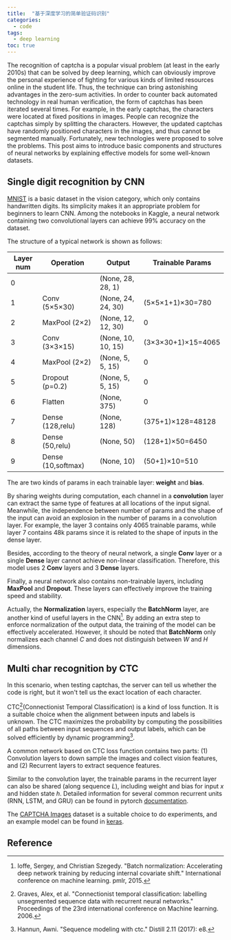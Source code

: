 ```yaml
---
title:  "基于深度学习的简单验证码识别"
categories:
  - code
tags:
  - deep learning
toc: true
---
```


The recognition of captcha is a popular visual problem (at least in the early 2010s) that can be solved by deep learning, which can obviously improve the personal experience of fighting for various kinds of limited resources online in the student life. Thus, the technique can bring astonishing advantages in the zero-sum activities.
In order to counter back automated technology in real human verification, the form of captchas has been iterated several times. For example, in the early captchas, the characters were located at fixed positions in images. People can recognize the captchas simply by splitting the characters. However, the updated captchas have randomly positioned characters in the images, and thus cannot be segmented manually. Fortunately, new technologies were proposed to solve the problems.
This post aims to introduce basic components and structures of neural networks by explaining effective models for some well-known datasets.

## Single digit recognition by CNN

[MNIST](https://www.kaggle.com/hojjatk/mnist-dataset) is a basic dataset in the vision category, which only contains handwritten digits.
Its simplicity makes it an appropriate problem for beginners to learn CNN.
Among the notebooks in Kaggle, a neural network containing two convolutional layers can achieve 99% accuracy on the dataset.

The structure of a typical network is shown as follows:

| Layer num | Operation          | Output             | Trainable Params   |
| --------- | ------------------ | ------------------ | ------------------ |
| 0         |                    | (None, 28, 28, 1)  |                    |
| 1         | Conv (5×5×30)      | (None, 24, 24, 30) | (5×5×1+1)×30=780   |
| 2         | MaxPool  (2×2)     | (None, 12, 12, 30) | 0                  |
| 3         | Conv (3×3×15)      | (None, 10, 10, 15) | (3×3×30+1)×15=4065 |
| 4         | MaxPool  (2×2)     | (None, 5, 5, 15)   | 0                  |
| 5         | Dropout (p=0.2)    | (None, 5, 5, 15)   | 0                  |
| 6         | Flatten            | (None, 375)        | 0                  |
| 7         | Dense (128,relu)   | (None, 128)        | (375+1)×128=48128  |
| 8         | Dense (50,relu)    | (None, 50)         | (128+1)×50=6450    |
| 9         | Dense (10,softmax) | (None, 10)         | (50+1)×10=510      |

The are two kinds of params in each trainable layer: **weight** and **bias**.

By sharing weights during computation, each channel in a **convolution** layer can extract the same type of features at all locations of the input signal.
Meanwhile, the independence between number of params and the shape of the input can avoid an explosion in the number of params in a convolution layer. 
For example, the layer 3 contains only 4065 trainable params, while layer 7 contains 48k params since it is related to the shape of inputs in the dense layer. 

Besides, according to the theory of neural network, a single **Conv** layer or a single **Dense** layer cannot achieve non-linear classification. Therefore, this model uses 2 **Conv** layers and 3 **Dense** layers.

Finally, a neural network also contains non-trainable layers, including **MaxPool** and **Dropout**. These layers can effectively improve the training speed and stability.

Actually, the **Normalization** layers, especially the **BatchNorm** layer, are another kind of useful layers in the CNN[^Ioffe2015]. By adding an extra step to enforce normalization of the output data, the training of the model can be effectively accelerated. However, it should be noted that **BatchNorm** only normalizes each channel *C* and does not distinguish between *W* and *H* dimensions.

## Multi char recognition by CTC

In this scenario, when testing captchas, the server can tell us whether the code is right, but it won't tell us the exact location of each character.

CTC[^Graves2006](Connectionist Temporal Classification) is a kind of loss function. It is a suitable choice when the alignment between inputs and labels is unknown. The CTC maximizes the probability by computing the possibilities of all paths between input sequences and output labels, which can be solved efficiently by dynamic programming[^Hannun2017].

A common network based on CTC loss function contains two parts: 
(1) Convolution layers to down sample the images and collect vision features, 
and (2) Recurrent layers to extract sequence features.

Similar to the convolution layer, the trainable params in the recurrent layer can also be shared (along sequence *L*), including weight and bias for input *x* and hidden state *h*. Detailed information for several common recurrent units (RNN, LSTM, and GRU) can be found in pytorch [documentation](https://pytorch.org/docs/1.13/nn.html#recurrent-layers).

The [CAPTCHA Images](https://www.kaggle.com/datasets/fournierp/captcha-version-2-images) dataset is a suitable choice to do experiments, and an example model can be found in [keras](https://keras.io/examples/vision/captcha_ocr).

## Reference

[^Ioffe2015]: Ioffe, Sergey, and Christian Szegedy. "Batch normalization: Accelerating deep network training by reducing internal covariate shift." International conference on machine learning. pmlr, 2015.

[^Graves2006]: Graves, Alex, et al. "Connectionist temporal classification: labelling unsegmented sequence data with recurrent neural networks." Proceedings of the 23rd international conference on Machine learning. 2006.

[^Hannun2017]: Hannun, Awni. "Sequence modeling with ctc." Distill 2.11 (2017): e8.

